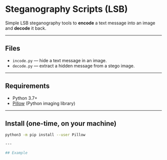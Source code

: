 # Steganography Scripts (LSB)  

Simple LSB steganography tools to **encode** a text message into an image and **decode** it back.

---

## Files
- `incode.py` — hide a text message in an image.  
- `decode.py` — extract a hidden message from a stego image.  

---

## Requirements
- Python 3.7+  
- [Pillow](https://pillow.readthedocs.io/en/stable/) (Python imaging library)

---

## Install (one-time, on your machine)
```bash
python3 -m pip install --user Pillow

---

## Example
